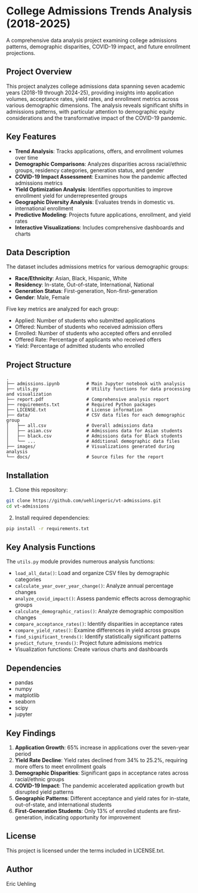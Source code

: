 # College Admissions Trends Analysis (2018-2025)

A comprehensive data analysis project examining college admissions patterns, demographic disparities, COVID-19 impact, and future enrollment projections.

## Project Overview

This project analyzes college admissions data spanning seven academic years (2018-19 through 2024-25), providing insights into application volumes, acceptance rates, yield rates, and enrollment metrics across various demographic dimensions. The analysis reveals significant shifts in admissions patterns, with particular attention to demographic equity considerations and the transformative impact of the COVID-19 pandemic.

## Key Features

- **Trend Analysis**: Tracks applications, offers, and enrollment volumes over time
- **Demographic Comparisons**: Analyzes disparities across racial/ethnic groups, residency categories, generation status, and gender
- **COVID-19 Impact Assessment**: Examines how the pandemic affected admissions metrics
- **Yield Optimization Analysis**: Identifies opportunities to improve enrollment yield for underrepresented groups
- **Geographic Diversity Analysis**: Evaluates trends in domestic vs. international enrollment
- **Predictive Modeling**: Projects future applications, enrollment, and yield rates
- **Interactive Visualizations**: Includes comprehensive dashboards and charts

## Data Description

The dataset includes admissions metrics for various demographic groups:

- **Race/Ethnicity**: Asian, Black, Hispanic, White
- **Residency**: In-state, Out-of-state, International, National
- **Generation Status**: First-generation, Non-first-generation
- **Gender**: Male, Female

Five key metrics are analyzed for each group:
- Applied: Number of students who submitted applications
- Offered: Number of students who received admission offers
- Enrolled: Number of students who accepted offers and enrolled
- Offered Rate: Percentage of applicants who received offers
- Yield: Percentage of admitted students who enrolled

## Project Structure

```
.
├── admissions.ipynb          # Main Jupyter notebook with analysis
├── utils.py                  # Utility functions for data processing and visualization
├── report.pdf                # Comprehensive analysis report
├── requirements.txt          # Required Python packages
├── LICENSE.txt               # License information
├── data/                     # CSV data files for each demographic group
│   ├── all.csv               # Overall admissions data
│   ├── asian.csv             # Admissions data for Asian students
│   ├── black.csv             # Admissions data for Black students
│   └── ...                   # Additional demographic data files
├── images/                   # Visualizations generated during analysis
└── docs/                     # Source files for the report
```

## Installation

1. Clone this repository:
```bash
git clone https://github.com/uehlingeric/vt-admissions.git
cd vt-admissions
```

2. Install required dependencies:
```bash
pip install -r requirements.txt
```

## Key Analysis Functions

The `utils.py` module provides numerous analysis functions:

- `load_all_data()`: Load and organize CSV files by demographic categories
- `calculate_year_over_year_change()`: Analyze annual percentage changes
- `analyze_covid_impact()`: Assess pandemic effects across demographic groups
- `calculate_demographic_ratios()`: Analyze demographic composition changes
- `compare_acceptance_rates()`: Identify disparities in acceptance rates
- `compare_yield_rates()`: Examine differences in yield across groups
- `find_significant_trends()`: Identify statistically significant patterns
- `predict_future_trends()`: Project future admissions metrics
- Visualization functions: Create various charts and dashboards

## Dependencies

- pandas
- numpy
- matplotlib
- seaborn
- scipy
- jupyter

## Key Findings

1. **Application Growth**: 65% increase in applications over the seven-year period
2. **Yield Rate Decline**: Yield rates declined from 34% to 25.2%, requiring more offers to meet enrollment goals
3. **Demographic Disparities**: Significant gaps in acceptance rates across racial/ethnic groups
4. **COVID-19 Impact**: The pandemic accelerated application growth but disrupted yield patterns
5. **Geographic Patterns**: Different acceptance and yield rates for in-state, out-of-state, and international students
6. **First-Generation Students**: Only 13% of enrolled students are first-generation, indicating opportunity for improvement

## License

This project is licensed under the terms included in LICENSE.txt.

## Author

Eric Uehling
